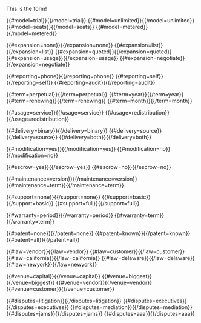 This is the form!

{{#model=trial}}{{/model=trial}}
{{#model=unlimited}}{{/model=unlimited}}
{{#model=seats}}{{/model=seats}}
{{#model=metered}}{{/model=metered}}

{{#expansion=none}}{{/expansion=none}}
{{#expansion=list}}{{/expansion=list}}
{{#expansion=quoted}}{{/expansion=quoted}}
{{#expansion=usage}}{{/expansion=usage}}
{{#expansion=negotiate}}{{/expansion=negotiate}}

{{#reporting=phone}}{{/reporting=phone}}
{{#reporting=self}}{{/reporting=self}}
{{#reporting=audit}}{{/reporting=audit}}

{{#term=perpetual}}{{/term=perpetual}}
{{#term=year}}{{/term=year}}
{{#term=renewing}}{{/term=renewing}}
{{#term=month}}{{/term=month}}

{{#usage=service}}{{/usage=service}}
{{#usage=redistribution}}{{/usage=redistribution}}

{{#delivery=binary}}{{/delivery=binary}}
{{#delivery=source}}{{/delivery=source}}
{{#delivery=both}}{{/delivery=both}}

{{#modification=yes}}{{/modification=yes}}
{{#modification=no}}{{/modification=no}}

{{#escrow=yes}}{{/escrow=yes}}
{{#escrow=no}}{{/escrow=no}}

{{#maintenance=version}}{{/maintenance=version}}
{{#maintenance=term}}{{/maintenance=term}}

{{#support=none}}{{/support=none}}
{{#support=basic}}{{/support=basic}}
{{#support=full}}{{/support=full}}

{{#warranty=period}}{{/warranty=period}}
{{#warranty=term}}{{/warranty=term}}

{{#patent=none}}{{/patent=none}}
{{#patent=known}}{{/patent=known}}
{{#patent=all}}{{/patent=all}}

{{#law=vendor}}{{/law=vendor}}
{{#law=customer}}{{/law=customer}}
{{#law=california}}{{/law=california}}
{{#law=delaware}}{{/law=delaware}}
{{#law=newyork}}{{/law=newyork}}

{{#venue=capital}}{{/venue=capital}}
{{#venue=biggest}}{{/venue=biggest}}
{{#venue=vendor}}{{/venue=vendor}}
{{#venue=customer}}{{/venue=customer}}

{{#disputes=litigation}}{{/disputes=litigation}}
{{#disputes=executives}}{{/disputes=executives}}
{{#disputes=mediation}}{{/disputes=mediation}}
{{#disputes=jams}}{{/disputes=jams}}
{{#disputes=aaa}}{{/disputes=aaa}}
